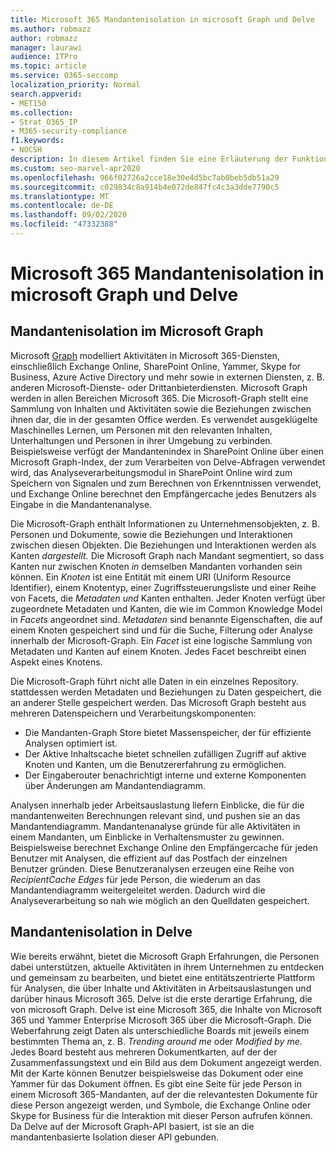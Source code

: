 ```yaml
---
title: Microsoft 365 Mandantenisolation in microsoft Graph und Delve
ms.author: robmazz
author: robmazz
manager: laurawi
audience: ITPro
ms.topic: article
ms.service: O365-seccomp
localization_priority: Normal
search.appverid:
- MET150
ms.collection:
- Strat_O365_IP
- M365-security-compliance
f1.keywords:
- NOCSH
description: In diesem Artikel finden Sie eine Erläuterung der Funktionsweise Microsoft 365 Mandantenisolation in der Office Graph und in Delve.
ms.custom: seo-marvel-apr2020
ms.openlocfilehash: 966f02726a2cce18e30e4d5bc7ab0beb5db51a29
ms.sourcegitcommit: c029834c8a914b4e072de847fc4c3a3dde7790c5
ms.translationtype: MT
ms.contentlocale: de-DE
ms.lasthandoff: 09/02/2020
ms.locfileid: "47332388"
---
```

# <a name="microsoft-365-tenant-isolation-in-the-microsoft-graph-and-delve"></a>Microsoft 365 Mandantenisolation in microsoft Graph und Delve

## <a name="tenant-isolation-in-the-microsoft-graph"></a>Mandantenisolation im Microsoft Graph

Microsoft [Graph](https://developer.microsoft.com/graph) modelliert Aktivitäten in Microsoft 365-Diensten, einschließlich Exchange Online, SharePoint Online, Yammer, Skype for Business, Azure Active Directory und mehr sowie in externen Diensten, z. B. anderen Microsoft-Dienste- oder Drittanbieterdiensten. Microsoft Graph werden in allen Bereichen Microsoft 365. Die Microsoft-Graph stellt eine Sammlung von Inhalten und Aktivitäten sowie die Beziehungen zwischen ihnen dar, die in der gesamten Office werden. Es verwendet ausgeklügelte Maschinelles Lernen, um Personen mit den relevanten Inhalten, Unterhaltungen und Personen in ihrer Umgebung zu verbinden. Beispielsweise verfügt der Mandantenindex in SharePoint Online über einen Microsoft Graph-Index, der zum Verarbeiten von Delve-Abfragen verwendet wird, das Analyseverarbeitungsmodul in SharePoint Online wird zum Speichern von Signalen und zum Berechnen von Erkenntnissen verwendet, und Exchange Online berechnet den Empfängercache jedes Benutzers als Eingabe in die Mandantenanalyse.

Die Microsoft-Graph enthält Informationen zu Unternehmensobjekten, z. B. Personen und Dokumente, sowie die Beziehungen und Interaktionen zwischen diesen Objekten. Die Beziehungen und Interaktionen werden als Kanten *dargestellt.* Die Microsoft Graph nach Mandant segmentiert, so dass Kanten nur zwischen Knoten *in* demselben Mandanten vorhanden sein können. Ein *Knoten* ist eine Entität mit einem URI (Uniform Resource Identifier), einem Knotentyp, einer Zugriffssteuerungsliste und einer Reihe von Facets, die *Metadaten und* Kanten enthalten. Jeder Knoten verfügt über zugeordnete Metadaten und Kanten, die wie im Common Knowledge Model in *Facets* angeordnet sind. *Metadaten* sind benannte Eigenschaften, die auf einem Knoten gespeichert sind und für die Suche, Filterung oder Analyse innerhalb der Microsoft-Graph. Ein *Facet* ist eine logische Sammlung von Metadaten und Kanten auf einem Knoten. Jedes Facet beschreibt einen Aspekt eines Knotens. 

Die Microsoft-Graph führt nicht alle Daten in ein einzelnes Repository. stattdessen werden Metadaten und Beziehungen zu Daten gespeichert, die an anderer Stelle gespeichert werden. Das Microsoft Graph besteht aus mehreren Datenspeichern und Verarbeitungskomponenten:

- Die Mandanten-Graph Store bietet Massenspeicher, der für effiziente Analysen optimiert ist.
- Der Aktive Inhaltscache bietet schnellen zufälligen Zugriff auf aktive Knoten und Kanten, um die Benutzererfahrung zu ermöglichen.
- Der Eingaberouter benachrichtigt interne und externe Komponenten über Änderungen am Mandantendiagramm.

Analysen innerhalb jeder Arbeitsauslastung liefern Einblicke, die für die mandantenweiten Berechnungen relevant sind, und pushen sie an das Mandantendiagramm. Mandantenanalyse gründe für alle Aktivitäten in einem Mandanten, um Einblicke in Verhaltensmuster zu gewinnen. Beispielsweise berechnet Exchange Online den Empfängercache für jeden Benutzer mit Analysen, die effizient auf das Postfach der einzelnen Benutzer gründen. Diese Benutzeranalysen erzeugen eine Reihe von *RecipientCache Edges* für jede Person, die wiederum an das Mandantendiagramm weitergeleitet werden. Dadurch wird die Analyseverarbeitung so nah wie möglich an den Quelldaten gespeichert.

## <a name="tenant-isolation-in-delve"></a>Mandantenisolation in Delve

Wie bereits erwähnt, bietet die Microsoft Graph Erfahrungen, die Personen dabei unterstützen, aktuelle Aktivitäten in ihrem Unternehmen zu entdecken und gemeinsam zu bearbeiten, und bietet eine entitätszentrierte Plattform für Analysen, die über Inhalte und Aktivitäten in Arbeitsauslastungen und darüber hinaus Microsoft 365. Delve ist die erste derartige Erfahrung, die von microsoft Graph.
Delve ist eine Microsoft 365, die Inhalte von Microsoft 365 und Yammer Enterprise Microsoft 365 über die Microsoft-Graph. Die Weberfahrung zeigt Daten als unterschiedliche Boards mit jeweils einem bestimmten Thema an, z. B. *Trending around me* oder *Modified by me*. Jedes Board besteht aus mehreren Dokumentkarten, auf der der Zusammenfassungstext und ein Bild aus dem Dokument angezeigt werden. Mit der Karte können Benutzer beispielsweise das Dokument oder eine Yammer für das Dokument öffnen. Es gibt eine Seite für jede Person in einem Microsoft 365-Mandanten, auf der die relevantesten Dokumente für diese Person angezeigt werden, und Symbole, die Exchange Online oder Skype for Business für die Interaktion mit dieser Person aufrufen können. Da Delve auf der Microsoft Graph-API basiert, ist sie an die mandantenbasierte Isolation dieser API gebunden.